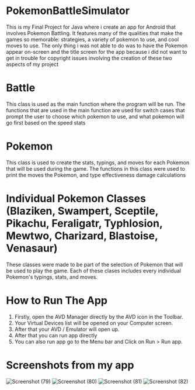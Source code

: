 # PokemonBattleSimulator

This is my Final Project for Java where i create an app for Android that involves Pokemon Battling. It features many of the qualities that
make the games so memorable: strategies, a variety of pokemon to use, and cool moves to use. The only thing i was not able to do was to
have the Pokemon appear on-screen and the title screen for the app because i did not want to get in trouble for copyright issues involving
the creation of these two aspects of my project

# Battle

This class is used as the main function where the program will be run. The functions that are used in the main function are used for 
switch cases that prompt the user to choose which pokemon to use, and what pokemon will go first based on the speed stats

# Pokemon

This class is used to create the stats, typings, and moves for each Pokemon that will be used during the game. The functions in this class
were used to print the moves the Pokemon, and type effectiveness damage calculations

# Individual Pokemon Classes (Blaziken, Swampert, Sceptile, Pikachu, Feraligatr, Typhlosion, Mewtwo, Charizard, Blastoise, Venasaur)

These classes were made to be part of the selection of Pokemon that will be used to play the game. Each of these clases includes every
individual Pokemon's typings, stats, and moves.

# How to Run The App
1. Firstly, open the AVD Manager directly by the AVD icon in the Toolbar.
2. Your Virtual Devices list will be opened on your Computer screen.
3. After that your AVD / Emulator will open up.
4. After that you can run app directly 
5. You can also run app go to the Menu bar and Click on Run > Run app.

# Screenshots from my app
![Screenshot (79)](https://user-images.githubusercontent.com/60233452/80316235-89026300-87ca-11ea-8065-6e735505b2a4.png)
![Screenshot (80)](https://user-images.githubusercontent.com/60233452/80316237-8b64bd00-87ca-11ea-969b-4e94c3010682.png)
![Screenshot (81)](https://user-images.githubusercontent.com/60233452/80428130-276bf280-88b7-11ea-8d53-f8edc0b63e0c.png)
![Screenshot (82)](https://user-images.githubusercontent.com/60233452/80428136-2aff7980-88b7-11ea-9a34-bc5e06d23f6b.png)
